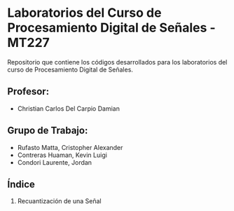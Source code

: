 # Laboratorios del Curso de Procesamiento Digital de Señales - MT227
Repositorio que contiene los códigos desarrollados para los laboratorios del curso de Procesamiento Digital de Señales.
## Profesor:
- Christian Carlos Del Carpio Damian
## Grupo de Trabajo:
- Rufasto Matta, Cristopher Alexander
- Contreras Huaman, Kevin Luigi
- Condori Laurente, Jordan
## Índice
1. Recuantización de una Señal